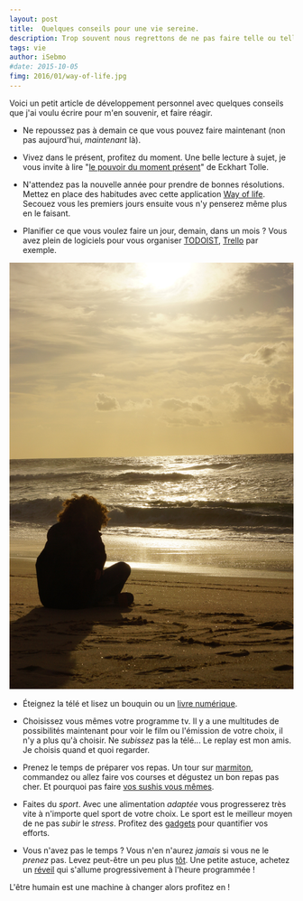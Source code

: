 ```yaml
---
layout: post
title:  Quelques conseils pour une vie sereine. 
description: Trop souvent nous regrettons de ne pas faire telle ou telle chose, il n'est jamais trop tard pour prendre de bonnes habitudes. 
tags: vie
author: iSebmo
#date: 2015-10-05
fimg: 2016/01/way-of-life.jpg
---
```


Voici un petit article de développement personnel avec quelques conseils que j'ai voulu écrire pour m'en souvenir, et faire réagir. 

* Ne repoussez pas à demain ce que vous pouvez faire maintenant (non pas aujourd'hui, *maintenant* là).

* Vivez dans le présent, profitez du moment. Une belle lecture à sujet, je vous invite à lire "[le pouvoir du moment présent][pouvoir]" de Eckhart Tolle.

* N'attendez pas la nouvelle année pour prendre de bonnes résolutions. Mettez en place des habitudes avec cette application [Way of life](https://geo.itunes.apple.com/fr/app/way-life-lapplication-ultime/id393159800?mt=8&at=1l3vs3Y). Secouez vous les premiers jours ensuite vous n'y penserez même plus en le faisant. 

* Planifier ce que vous voulez faire un jour, demain, dans un mois ? Vous avez plein de logiciels pour vous organiser [TODOIST](https://geo.itunes.apple.com/fr/app/todoist-liste-des-taches-to/id572688855?mt=8&at=1l3vs3Y), [Trello](https://geo.itunes.apple.com/fr/app/trello/id461504587?mt=8&at=1l3vs3Y) par exemple. 

 ![méditer](/images/2016/01/mediter.jpg)

* Éteignez la télé et lisez un bouquin ou un [livre numérique](pouvoir). 

* Choisissez vous mêmes votre programme tv. Il y a une multitudes de possibilités maintenant pour voir le film ou l'émission de votre choix, il n'y a plus qu'à choisir. Ne *subissez* pas la télé... Le replay est mon amis. Je choisis quand et quoi regarder.

* Prenez le temps de préparer vos repas. Un tour sur [marmiton](http://marmiton.org), commandez ou allez faire vos courses et dégustez un bon repas pas cher. Et pourquoi pas faire [vos sushis vous mêmes](http://tfada.fr/2015/02/faites-vos-propres-sushis-cest-facile/). 

* Faites du *sport*. Avec une alimentation *adaptée* vous progresserez très vite à n'importe quel sport de votre choix. Le sport est le meilleur moyen de ne pas *subir* le *stress*. Profitez des [gadgets](http://tfada.fr/Apple-Watch.html) pour quantifier vos efforts. 

* Vous n'avez pas le temps ? Vous n'en n'aurez *jamais* si vous ne le *prenez* pas. Levez peut-être un peu plus [tôt](http://www.amazon.fr/gp/product/B008HF67KW?tag=tfadafr-21). Une petite astuce, achetez un [réveil][réveil] qui s'allume progressivement à l'heure programmée !

L'être humain est une machine à changer alors profitez en !

[pouvoir]: http://www.amazon.fr/gp/product/B00UETMHG2?tag=tfadafr-21
[réveil]: http://www.amazon.fr/gp/product/B008LR3KD8?tag=tfadafr-21

